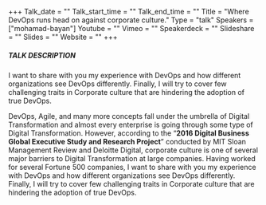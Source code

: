+++
Talk_date = ""
Talk_start_time = ""
Talk_end_time = ""
Title = "Where DevOps runs head on against corporate culture."
Type = "talk"
Speakers = ["mohamad-bayan"]
Youtube = ""
Vimeo = ""
Speakerdeck = ""
Slideshare = ""
Slides = ""
Website = ""
+++

##### TALK DESCRIPTION

I want to share with you my experience with DevOps and how different organizations see DevOps differently. Finally, I will try to cover few challenging traits in Corporate culture that are hindering the adoption of true DevOps.

DevOps, Agile, and many more concepts fall under the umbrella of Digital Transformation and almost every enterprise is going through some type of Digital Transformation. However, according to the “<strong>2016 Digital Business Global Executive Study and Research Project</strong>” conducted by MIT Sloan Management Review and Deloitte Digital, corporate culture is one of several major barriers to Digital Transformation at large companies. Having worked for several Fortune 500 companies, I want to share with you my experience with DevOps and how different organizations see DevOps differently. Finally, I will try to cover few challenging traits in Corporate culture that are hindering the adoption of true DevOps.